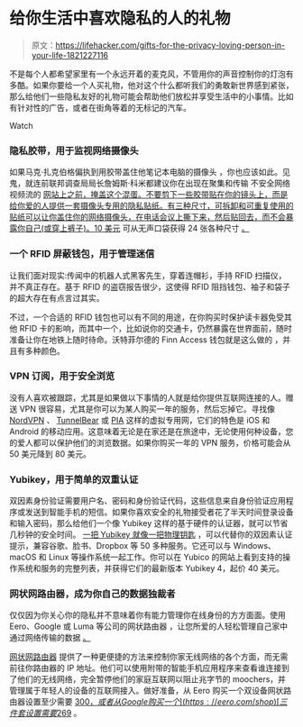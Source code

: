 # 给你生活中喜欢隐私的人的礼物

> 原文：<https://lifehacker.com/gifts-for-the-privacy-loving-person-in-your-life-1821227116>

不是每个人都希望家里有一个永远开着的麦克风，不管用你的声音控制你的灯泡有多酷。如果你要给一个人买礼物，他对这个什么都听我们的勇敢新世界感到紧张，那么给他们一些隐私友好的礼物可能会帮助他们放松并享受生活中的小事情。比如有针对性的广告，或者在街角等着的无标记的汽车。

Watch

### **隐私胶带，用于监视网络摄像头**

如果马克·扎克伯格偏执到用胶带盖住他笔记本电脑的摄像头 ，你也应该如此。见鬼，就连前联邦调查局局长詹姆斯·科米都建议你在出现在聚集和传输 不安全网络视频流的 [网站上之前，掩盖这个混蛋。不要剪下一些胶带贴在你的镜头上，而是给你爱的人提供一套摄像头专用的隐私贴纸。有三种尺寸，可拆卸和可重复使用的贴纸可以让你盖住你的网络摄像头，在电话会议上撕下来，然后贴回去，而不会暴露你自己(或穿上裤子)。10 美元](https://gizmodo.com/a-creepy-website-is-streaming-from-73-000-private-secur-1655653510) 可从无声口袋获得 24 张各种尺寸 [。](https://silent-pocket.com/collections/accessories/products/webcam-laptop-privacy-stickers-cover?variant=4133614059548)

### **一个 RFID 屏蔽钱包，用于管理迷信**

让我们面对现实:传闻中的机器人式黑客先生，穿着连帽衫，手持 RFID 扫描仪，并不真正存在。基于 RFID 的盗窃报告很少，这使得 RFID 阻挡钱包、袖子和袋子的超大存在有点言过其实。

不过，一个合适的 RFID 钱包也可以有不同的用途，在你购买时保护读卡器免受其他 RFID 卡的影响，而其中一个，比如说你的交通卡，仍然暴露在世界面前，随时准备让你在地铁上随时待命。沃特菲尔德的 Finn Access 钱包就是这么做的 ，并且有多种颜色。

### **VPN 订阅，用于安全浏览**

没有人喜欢被跟踪，尤其是如果做以下事情的人就是给你提供互联网连接的人。赠送 VPN 很容易，尤其是你可以为某人购买一年的服务，然后忘掉它。寻找像 [NordVPN](https://lifehacker.com/how-to-use-a-vpn-to-get-free-movies-and-tv-1819853082) 、 [TunnelBear](https://lifehacker.com/tunnelbear-cleans-up-its-interface-improves-connection-1786948414) 或 [PIA](http://gear.lifehacker.com/the-best-vpn-service-is-private-internet-access-1794083573) 这样的虚拟专用网，它们的特色是 iOS 和 Android 的移动应用。这意味着无论是在家还是在旅途中，无论使用何种设备，您的爱人都可以保护他们的浏览数据。如果你购买一年的 VPN 服务，价格可能会从 50 美元降到 80 美元。

### **Yubikey，用于简单的双重认证**

双因素身份验证需要用户名、密码和身份验证代码，这些信息来自身份验证应用程序或发送到智能手机的短信。如果你喜欢安全的礼物接受者花了半天时间登录设备和输入密码，那么给他们一个像 Yubikey 这样的基于硬件的认证器，就可以节省几秒钟的安全时间。 [一把 Yubikey 就像一把物理钥匙](https://www.yubico.com/products/yubikey-hardware/) ，可以代替你的双因素认证提示，兼容谷歌、脸书、Dropbox 等 50 多种服务。它还可以与 Windows、macOS 和 Linux 等操作系统一起工作。你可以在 Yubico 的网站上看到支持的操作系统和服务的完整列表，并获得它们的最新版本 Yubikey 4，起价 40 美元。

### **网状网路由器，成为你自己的数据独裁者**

仅仅因为你关心你的隐私并不意味着你有能力管理你在线身份的方方面面。使用 Eero、Google 或 Luma 等公司的网状路由器 ，让您所爱的人轻松管理自己家中通过网络传输的数据 [。](https://lifehacker.com/a-500-router-and-the-price-of-convenience-1769530809)

[网状网路由器](https://lifehacker.com/what-is-mesh-networking-and-will-it-solve-my-wi-fi-prob-1789814700#_ga=2.9217008.494547601.1513042105-167189482.1495477587) 提供了一种更便捷的方法来控制你家无线网络的各个方面，而无需前往你路由器的 IP 地址。他们可以使用附带的智能手机应用程序来查看谁连接到了他们的无线网络，完全暂停他们的家庭互联网以阻止兆字节的 moochers，并管理属于年轻人的设备的互联网接入。做好准备，从 Eero 购买一个双设备网状路由器设置至少需要 [$300，或者从 Google 购买一个](https://eero.com/shop) [三件套设置需要$269](https://store.google.com/config/google_wifi) 。